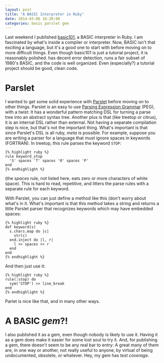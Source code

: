 ```yaml
---
layout: post
title: "A BASIC Interpreter in Ruby"
date: 2014-03-06 16:20:00
categories: basic parslet gem
---
```


Last weekend I published
[basic101](https://github.com/wconrad/basic101), a BASIC interpreter
in Ruby.  I am fascinated by what's inside a compiler or interpreter.
Now, BASIC isn't that exciting a language, but it's a good one to
start with before moving on to more difficult things.  Even though
basic101 is just a tutorial project, it is reasonably polished.  has
decent error detection, runs a fair subset of 1980's BASIC, and the
code is well organized.  Even (especially?) a tutorial project
should be good, clean code.

# Parslet

I wanted to get some solid experience with
[Parslet](http://kschiess.github.io/Parslet/) before moving on to
other things.  Parslet is an easy to use [Parsing Expression
Grammar](http://en.wikipedia.org/wiki/Parsing_expression_grammar)
(PEG), with a twist: It has a wonderful pattern matching DSL for
turning a parse tree into an abstract syntax tree.  Another plus is
that (like treetop or citrus), it is an internal DSL rather than
external.  Not having a separate compilation step is nice, but that's
not the important thing.  What's important is that since Parslet's DSL
is all ruby, _meta_ is possible.  For example, suppose you are writing
a parser for a language that must ignore spaces in keywords (FORTRAN).
In treetop, this rule parses the keyword `STOP`:

    {% highlight ruby %}
    rule keyword_stop
      'S' spaces 'T' spaces 'O' spaces 'P'
    end
    {% endhighlight %}

(the _spaces_ rule, not listed here, eats zero or more characters of
white space).  This is hard to read, repetitive, and litters the parse
rules with a separate rule for each keyword.

With Parslet, you can just define a method like this (don't worry
about what's in it.  What's important is that this method takes a
string and returns a little Parslet parser that recognizes keywords
which may have embedded spaces:

    {% highlight ruby %}
    def keyword(s)
      s.chars.map do |c|
        str(c)
      end.inject do |l, r|
        l >> spaces >> r
      end
    end
    {% endhighlight %}

And then just use it:

    {% highlight ruby %}
    rule(:stop) do
      sym('STOP') >> line_break
    end
    {% endhighlight %}

Parlet is nice like that, and in many other ways.

# A BASIC _gem_?!

I also published it as a gem, even though nobody is likely to use it.
Having it as a gem does make it easier for some lost soul to try it.
And, for publishing a gem, there doesn't seem to be any real bar to
entry: A great many of them are, in one way or another, not really
useful to anyone, by virtual of being undocumented, obsolete, or
whatever.  Hey, my gem has _test coverage_.
